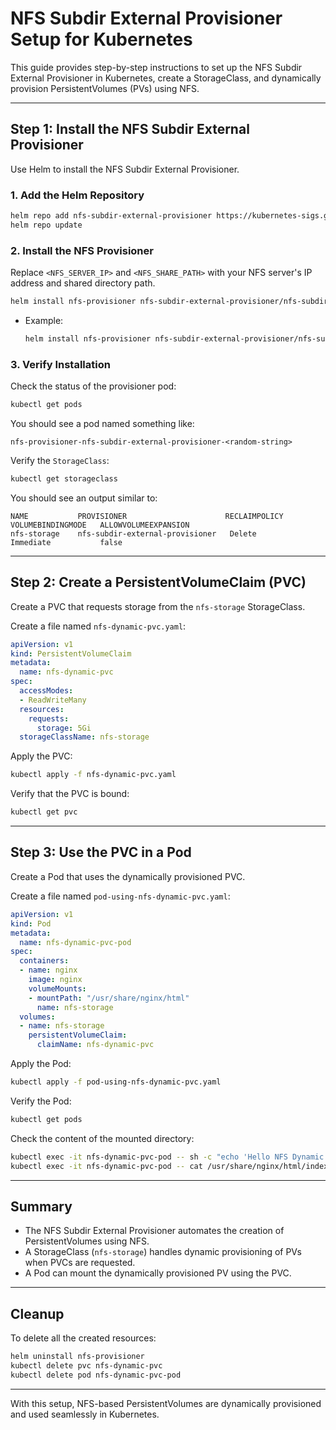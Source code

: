 
# NFS Subdir External Provisioner Setup for Kubernetes

This guide provides step-by-step instructions to set up the NFS Subdir External Provisioner in Kubernetes, create a StorageClass, and dynamically provision PersistentVolumes (PVs) using NFS.

---

## **Step 1: Install the NFS Subdir External Provisioner**

Use Helm to install the NFS Subdir External Provisioner.

### **1. Add the Helm Repository**
```bash
helm repo add nfs-subdir-external-provisioner https://kubernetes-sigs.github.io/nfs-subdir-external-provisioner/
helm repo update
```

### **2. Install the NFS Provisioner**
Replace `<NFS_SERVER_IP>` and `<NFS_SHARE_PATH>` with your NFS server's IP address and shared directory path.

```bash
helm install nfs-provisioner nfs-subdir-external-provisioner/nfs-subdir-external-provisioner   --set nfs.server=<NFS_SERVER_IP>   --set nfs.path=<NFS_SHARE_PATH>   --set storageClass.name=nfs-storage
```

- Example:
   ```bash
   helm install nfs-provisioner nfs-subdir-external-provisioner/nfs-subdir-external-provisioner      --set nfs.server=10.211.55.40      --set nfs.path=/srv/nfs/kubedata      --set storageClass.name=nfs-storage
   ```

### **3. Verify Installation**
Check the status of the provisioner pod:
```bash
kubectl get pods
```

You should see a pod named something like:
```
nfs-provisioner-nfs-subdir-external-provisioner-<random-string>
```

Verify the `StorageClass`:
```bash
kubectl get storageclass
```

You should see an output similar to:
```
NAME           PROVISIONER                      RECLAIMPOLICY   VOLUMEBINDINGMODE   ALLOWVOLUMEEXPANSION
nfs-storage    nfs-subdir-external-provisioner   Delete          Immediate           false
```

---

## **Step 2: Create a PersistentVolumeClaim (PVC)**

Create a PVC that requests storage from the `nfs-storage` StorageClass.

Create a file named `nfs-dynamic-pvc.yaml`:

```yaml
apiVersion: v1
kind: PersistentVolumeClaim
metadata:
  name: nfs-dynamic-pvc
spec:
  accessModes:
  - ReadWriteMany
  resources:
    requests:
      storage: 5Gi
  storageClassName: nfs-storage
```

Apply the PVC:
```bash
kubectl apply -f nfs-dynamic-pvc.yaml
```

Verify that the PVC is bound:
```bash
kubectl get pvc
```

---

## **Step 3: Use the PVC in a Pod**

Create a Pod that uses the dynamically provisioned PVC.

Create a file named `pod-using-nfs-dynamic-pvc.yaml`:

```yaml
apiVersion: v1
kind: Pod
metadata:
  name: nfs-dynamic-pvc-pod
spec:
  containers:
  - name: nginx
    image: nginx
    volumeMounts:
    - mountPath: "/usr/share/nginx/html"
      name: nfs-storage
  volumes:
  - name: nfs-storage
    persistentVolumeClaim:
      claimName: nfs-dynamic-pvc
```

Apply the Pod:
```bash
kubectl apply -f pod-using-nfs-dynamic-pvc.yaml
```

Verify the Pod:
```bash
kubectl get pods
```

Check the content of the mounted directory:
```bash
kubectl exec -it nfs-dynamic-pvc-pod -- sh -c "echo 'Hello NFS Dynamic Provisioning!' > /usr/share/nginx/html/index.html"
kubectl exec -it nfs-dynamic-pvc-pod -- cat /usr/share/nginx/html/index.html
```

---

## **Summary**
- The NFS Subdir External Provisioner automates the creation of PersistentVolumes using NFS.
- A StorageClass (`nfs-storage`) handles dynamic provisioning of PVs when PVCs are requested.
- A Pod can mount the dynamically provisioned PV using the PVC.

---

## **Cleanup**
To delete all the created resources:
```bash
helm uninstall nfs-provisioner
kubectl delete pvc nfs-dynamic-pvc
kubectl delete pod nfs-dynamic-pvc-pod
```

---

With this setup, NFS-based PersistentVolumes are dynamically provisioned and used seamlessly in Kubernetes.
